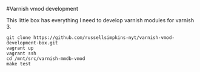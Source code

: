 #Varnish vmod development

This little box has everything I need to develop varnish modules for varnish 3.

```
git clone https://github.com/russellsimpkins-nyt/varnish-vmod-development-box.git
vagrant up
vagrant ssh
cd /mnt/src/varnish-mmdb-vmod
make test
```
